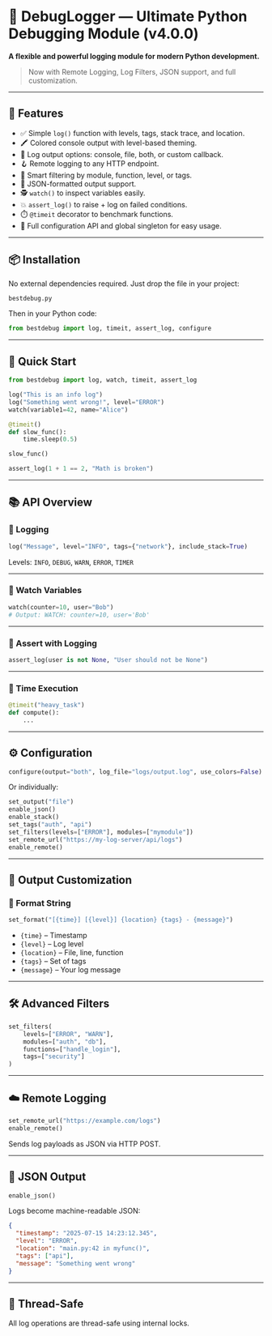 
# 🐞 DebugLogger — Ultimate Python Debugging Module (v4.0.0)

**A flexible and powerful logging module for modern Python development.**

> Now with Remote Logging, Log Filters, JSON support, and full customization.

---

## 🔧 Features

- ✅ Simple `log()` function with levels, tags, stack trace, and location.
- 🖍️ Colored console output with level-based theming.
- 📂 Log output options: console, file, both, or custom callback.
- 🪝 Remote logging to any HTTP endpoint.
- 🧠 Smart filtering by module, function, level, or tags.
- 📜 JSON-formatted output support.
- 🕵️ `watch()` to inspect variables easily.
- 💥 `assert_log()` to raise + log on failed conditions.
- ⏱️ `@timeit` decorator to benchmark functions.
- 🧪 Full configuration API and global singleton for easy usage.

---

## 📦 Installation

No external dependencies required. Just drop the file in your project:

```bash
bestdebug.py
```

Then in your Python code:

```python
from bestdebug import log, timeit, assert_log, configure
```

---

## 🚀 Quick Start

```python
from bestdebug import log, watch, timeit, assert_log

log("This is an info log")
log("Something went wrong!", level="ERROR")
watch(variable1=42, name="Alice")

@timeit()
def slow_func():
    time.sleep(0.5)

slow_func()

assert_log(1 + 1 == 2, "Math is broken")
```

---

## 📚 API Overview

### 🔹 Logging

```python
log("Message", level="INFO", tags={"network"}, include_stack=True)
```

Levels: `INFO`, `DEBUG`, `WARN`, `ERROR`, `TIMER`

---

### 🔹 Watch Variables

```python
watch(counter=10, user="Bob")
# Output: WATCH: counter=10, user='Bob'
```

---

### 🔹 Assert with Logging

```python
assert_log(user is not None, "User should not be None")
```

---

### 🔹 Time Execution

```python
@timeit("heavy_task")
def compute():
    ...
```

---

## ⚙️ Configuration

```python
configure(output="both", log_file="logs/output.log", use_colors=False)
```

Or individually:

```python
set_output("file")
enable_json()
enable_stack()
set_tags("auth", "api")
set_filters(levels=["ERROR"], modules=["mymodule"])
set_remote_url("https://my-log-server/api/logs")
enable_remote()
```

---

## 🎨 Output Customization

### 🔹 Format String

```python
set_format("[{time}] [{level}] {location} {tags} - {message}")
```

- `{time}` – Timestamp  
- `{level}` – Log level  
- `{location}` – File, line, function  
- `{tags}` – Set of tags  
- `{message}` – Your log message  

---

## 🛠 Advanced Filters

```python
set_filters(
    levels=["ERROR", "WARN"],
    modules=["auth", "db"],
    functions=["handle_login"],
    tags=["security"]
)
```

---

## ☁️ Remote Logging

```python
set_remote_url("https://example.com/logs")
enable_remote()
```

Sends log payloads as JSON via HTTP POST.

---

## 🧪 JSON Output

```python
enable_json()
```

Logs become machine-readable JSON:

```json
{
  "timestamp": "2025-07-15 14:23:12.345",
  "level": "ERROR",
  "location": "main.py:42 in myfunc()",
  "tags": ["api"],
  "message": "Something went wrong"
}
```

---

## 🔁 Thread-Safe

All log operations are thread-safe using internal locks.
